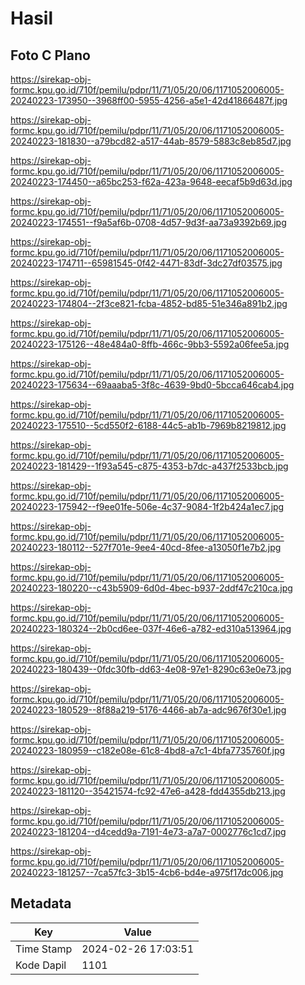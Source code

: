 # Hasil

## Foto C Plano

https://sirekap-obj-formc.kpu.go.id/710f/pemilu/pdpr/11/71/05/20/06/1171052006005-20240223-173950--3968ff00-5955-4256-a5e1-42d41866487f.jpg

https://sirekap-obj-formc.kpu.go.id/710f/pemilu/pdpr/11/71/05/20/06/1171052006005-20240223-181830--a79bcd82-a517-44ab-8579-5883c8eb85d7.jpg

https://sirekap-obj-formc.kpu.go.id/710f/pemilu/pdpr/11/71/05/20/06/1171052006005-20240223-174450--a65bc253-f62a-423a-9648-eecaf5b9d63d.jpg

https://sirekap-obj-formc.kpu.go.id/710f/pemilu/pdpr/11/71/05/20/06/1171052006005-20240223-174551--f9a5af6b-0708-4d57-9d3f-aa73a9392b69.jpg

https://sirekap-obj-formc.kpu.go.id/710f/pemilu/pdpr/11/71/05/20/06/1171052006005-20240223-174711--65981545-0f42-4471-83df-3dc27df03575.jpg

https://sirekap-obj-formc.kpu.go.id/710f/pemilu/pdpr/11/71/05/20/06/1171052006005-20240223-174804--2f3ce821-fcba-4852-bd85-51e346a891b2.jpg

https://sirekap-obj-formc.kpu.go.id/710f/pemilu/pdpr/11/71/05/20/06/1171052006005-20240223-175126--48e484a0-8ffb-466c-9bb3-5592a06fee5a.jpg

https://sirekap-obj-formc.kpu.go.id/710f/pemilu/pdpr/11/71/05/20/06/1171052006005-20240223-175634--69aaaba5-3f8c-4639-9bd0-5bcca646cab4.jpg

https://sirekap-obj-formc.kpu.go.id/710f/pemilu/pdpr/11/71/05/20/06/1171052006005-20240223-175510--5cd550f2-6188-44c5-ab1b-7969b8219812.jpg

https://sirekap-obj-formc.kpu.go.id/710f/pemilu/pdpr/11/71/05/20/06/1171052006005-20240223-181429--1f93a545-c875-4353-b7dc-a437f2533bcb.jpg

https://sirekap-obj-formc.kpu.go.id/710f/pemilu/pdpr/11/71/05/20/06/1171052006005-20240223-175942--f9ee01fe-506e-4c37-9084-1f2b424a1ec7.jpg

https://sirekap-obj-formc.kpu.go.id/710f/pemilu/pdpr/11/71/05/20/06/1171052006005-20240223-180112--527f701e-9ee4-40cd-8fee-a13050f1e7b2.jpg

https://sirekap-obj-formc.kpu.go.id/710f/pemilu/pdpr/11/71/05/20/06/1171052006005-20240223-180220--c43b5909-6d0d-4bec-b937-2ddf47c210ca.jpg

https://sirekap-obj-formc.kpu.go.id/710f/pemilu/pdpr/11/71/05/20/06/1171052006005-20240223-180324--2b0cd6ee-037f-46e6-a782-ed310a513964.jpg

https://sirekap-obj-formc.kpu.go.id/710f/pemilu/pdpr/11/71/05/20/06/1171052006005-20240223-180439--0fdc30fb-dd63-4e08-97e1-8290c63e0e73.jpg

https://sirekap-obj-formc.kpu.go.id/710f/pemilu/pdpr/11/71/05/20/06/1171052006005-20240223-180529--8f88a219-5176-4466-ab7a-adc9676f30e1.jpg

https://sirekap-obj-formc.kpu.go.id/710f/pemilu/pdpr/11/71/05/20/06/1171052006005-20240223-180959--c182e08e-61c8-4bd8-a7c1-4bfa7735760f.jpg

https://sirekap-obj-formc.kpu.go.id/710f/pemilu/pdpr/11/71/05/20/06/1171052006005-20240223-181120--35421574-fc92-47e6-a428-fdd4355db213.jpg

https://sirekap-obj-formc.kpu.go.id/710f/pemilu/pdpr/11/71/05/20/06/1171052006005-20240223-181204--d4cedd9a-7191-4e73-a7a7-0002776c1cd7.jpg

https://sirekap-obj-formc.kpu.go.id/710f/pemilu/pdpr/11/71/05/20/06/1171052006005-20240223-181257--7ca57fc3-3b15-4cb6-bd4e-a975f17dc006.jpg


## Metadata

| Key        | Value               |
| ---------- | ------------------- |
| Time Stamp | 2024-02-26 17:03:51 |
| Kode Dapil | 1101                |



